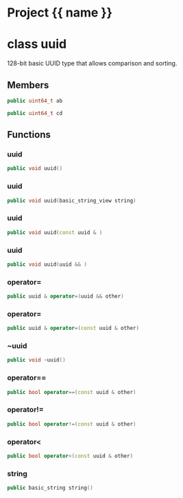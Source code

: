 <script setup>
import {useRoute} from 'vitepress'
const {path} = useRoute()
const tokens = path.split('/')
const words = tokens[2].split('-');
for (let i = 0; i < words.length; i++) {
    words[i] = words[i].charAt(0).toUpperCase() + words[i].slice(1);
    words[i] = words[i].replace('geode', 'Geode')
}
const name = words.join('-');
</script>
# Project {{ name }}

# class uuid


 128-bit basic UUID type that allows comparison and sorting.



## Members

```cpp
public uint64_t ab

```

```cpp
public uint64_t cd

```



## Functions

### uuid

```cpp
public void uuid()
```


### uuid

```cpp
public void uuid(basic_string_view string)
```


### uuid

```cpp
public void uuid(const uuid & )
```


### uuid

```cpp
public void uuid(uuid && )
```


### operator=

```cpp
public uuid & operator=(uuid && other)
```


### operator=

```cpp
public uuid & operator=(const uuid & other)
```


### ~uuid

```cpp
public void ~uuid()
```


### operator==

```cpp
public bool operator==(const uuid & other)
```


### operator!=

```cpp
public bool operator!=(const uuid & other)
```


### operator<

```cpp
public bool operator<(const uuid & other)
```


### string

```cpp
public basic_string string()
```




